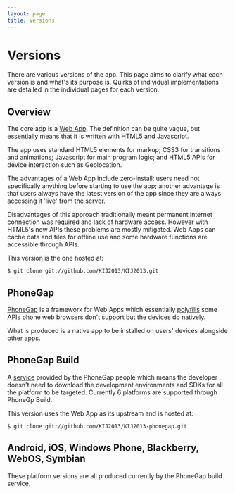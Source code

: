 ```yaml
---
layout: page
title: Versions
---
```


Versions
========

There are various versions of the app. This page aims to clarify what each
version is and what's its purpose is. Quirks of individual implementations are
detailed in the individual pages for each version.

Overview
--------

The core app is a [Web App](http://en.wikipedia.org/wiki/Web_App). The
definition can be quite vague, but essentially means that it is written with
HTML5 and Javascript.

The app uses standard HTML5 elements for markup; CSS3 for transitions and
animations; Javascript for main program logic; and HTML5 APIs for device
interaction such as Geolocation.

The advantages of a Web App include zero-install: users need not specifically
anything before starting to use the app; another advantage is that users always
have the latest version of the app since they are always accessing it 'live'
from the server.

Disadvantages of this approach traditionally meant permanent internet connection
was required and lack of hardware access. However with HTML5's new APIs these
problems are mostly mitigated. Web Apps can cache data and files for offline use
and some hardware functions are accessible through APIs.

This version is the one hosted at:

    $ git clone git://github.com/KIJ2013/KIJ2013.git

PhoneGap
--------

[PhoneGap](http://phonegap.com/) is a framework for Web Apps which essentially
[polyfills](http://en.wikipedia.org/wiki/Polyfill) some APIs phone web browsers
don't support but the devices do natively.

What is produced is a native app to be installed on users' devices alongside
other apps.

PhoneGap Build
--------------

A [service](http://build.phonegap.com) provided by the PhoneGap people which
means the developer doesn't need to download the development environments and
SDKs for all the platform to be targeted. Currently 6 platforms are supported
through PhoneGp Build.

This version uses the Web App as its upstream and is hosted at:

    $ git clone git://github.com/KIJ2013/KIJ2013-phonegap.git

Android, iOS, Windows Phone, Blackberry, WebOS, Symbian
-------------------------------------------------------

These platform versions are all produced currently by the PhoneGap build service.
